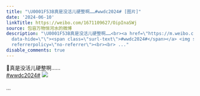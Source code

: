```yaml
---
title: "\U0001F53B真是没活儿硬整啊……#wwdc2024# [图片]"
date: '2024-06-10'
linkTitle: https://weibo.com/1671109627/OipInaSWj
source: 包容万物恒河水的微博
description: "\U0001F53B真是没活儿硬整啊……<br><a href=\"https://m.weibo.cn/search?containerid=231522type%3D1%26t%3D10%26q%3D%23wwdc2024%23&amp;extparam=%23wwdc2024%23\"
  data-hide=\"\"><span class=\"surl-text\">#wwdc2024#</span></a> <img style=\"\" src=\"https://tvax4.sinaimg.cn/large/639b1bfbly1hqkrkv0amtj21v8121n5i.jpg\"
  referrerpolicy=\"no-referrer\"><br><br> ..."
disable_comments: true
---
```

🔻真是没活儿硬整啊……<br><a href="https://m.weibo.cn/search?containerid=231522type%3D1%26t%3D10%26q%3D%23wwdc2024%23&amp;extparam=%23wwdc2024%23" data-hide=""><span class="surl-text">#wwdc2024#</span></a> <img style="" src="https://tvax4.sinaimg.cn/large/639b1bfbly1hqkrkv0amtj21v8121n5i.jpg" referrerpolicy="no-referrer"><br><br> ...